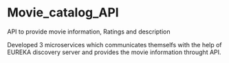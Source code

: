 # Movie_catalog_API
API to provide movie information, Ratings and description  

Developed 3 microservices which communicates themselfs with the help of EUREKA discovery server and provides the movie information throught API.
